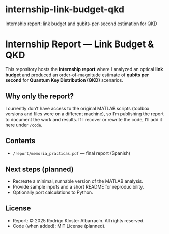 # internship-link-budget-qkd
Internship report: link budget and qubits-per-second estimation for QKD

# Internship Report — Link Budget & QKD

This repository hosts the **internship report** where I analyzed an optical **link budget** and produced an order-of-magnitude estimate of **qubits per second** for **Quantum Key Distribution (QKD)** scenarios.

## Why only the report?
I currently don’t have access to the original MATLAB scripts (toolbox versions and files were on a different machine), so I’m publishing the report to document the work and results. If I recover or rewrite the code, I’ll add it here under `/code`.

## Contents
- `/report/memoria_practicas.pdf` — final report (Spanish)

## Next steps (planned)
- Recreate a minimal, runnable version of the MATLAB analysis.
- Provide sample inputs and a short README for reproducibility.
- Optionally port calculations to Python.

## License
- Report: © 2025 Rodrigo Kloster Albarracín. All rights reserved.  
- Code (when added): MIT License (planned).
